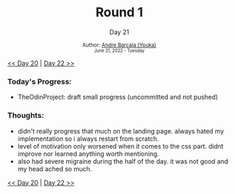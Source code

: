 <div align="center">
  <h1>Round 1</h1>
  <p>Day 21</p>

  <sub>
    Author: <a href="https://github.com/yrnmsk" target="_blank">Andre Barcala (Youka)</a>
    <br>
    <small>June 21, 2022 - Tuesday</small>
  </sub>
</div>

[<< Day 20](day020.md) | [Day 22 >>](day022.md)

### Today's Progress:

- TheOdinProject: draft small progress (uncommitted and not pushed)

### Thoughts:

- didn't really progress that much on the landing page. always hated my implementation so i always restart from scratch.
- level of motivation only worsened when it comes to the css part. didnt improve nor learned anything worth mentioning.
- also had severe migraine during the half of the day. it was not good and my head ached so much.


[<< Day 20](day020.md) | [Day 22 >>](day022.md)
